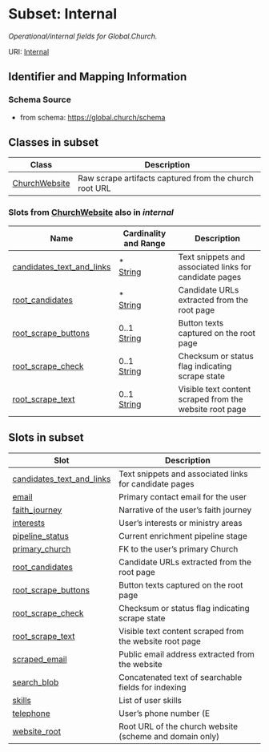 # Subset: Internal 


_Operational/internal fields for Global.Church._



URI: [Internal](Internal.md)



## Identifier and Mapping Information






### Schema Source


* from schema: https://global.church/schema













        










        







        

        





        








        


        



        

        

        

        


        

        



        




        





        







## Classes in subset

| Class | Description |
| --- | --- |
| [ChurchWebsite](ChurchWebsite.md) | Raw scrape artifacts captured from the church root URL |


### Slots from [ChurchWebsite](ChurchWebsite.md) also in _internal_

| Name | Cardinality and Range | Description |
| ---  | ---  | --- |
| [candidates_text_and_links](candidates_text_and_links.md) | * <br/> [String](String.md) | Text snippets and associated links for candidate pages  |
| [root_candidates](root_candidates.md) | * <br/> [String](String.md) | Candidate URLs extracted from the root page  |
| [root_scrape_buttons](root_scrape_buttons.md) | 0..1 <br/> [String](String.md) | Button texts captured on the root page  |
| [root_scrape_check](root_scrape_check.md) | 0..1 <br/> [String](String.md) | Checksum or status flag indicating scrape state  |
| [root_scrape_text](root_scrape_text.md) | 0..1 <br/> [String](String.md) | Visible text content scraped from the website root page  |




## Slots in subset

| Slot | Description |
| --- | --- |
| [candidates_text_and_links](candidates_text_and_links.md) | Text snippets and associated links for candidate pages |
| [email](email.md) | Primary contact email for the user |
| [faith_journey](faith_journey.md) | Narrative of the user’s faith journey |
| [interests](interests.md) | User’s interests or ministry areas |
| [pipeline_status](pipeline_status.md) | Current enrichment pipeline stage |
| [primary_church](primary_church.md) | FK to the user’s primary Church |
| [root_candidates](root_candidates.md) | Candidate URLs extracted from the root page |
| [root_scrape_buttons](root_scrape_buttons.md) | Button texts captured on the root page |
| [root_scrape_check](root_scrape_check.md) | Checksum or status flag indicating scrape state |
| [root_scrape_text](root_scrape_text.md) | Visible text content scraped from the website root page |
| [scraped_email](scraped_email.md) | Public email address extracted from the website |
| [search_blob](search_blob.md) | Concatenated text of searchable fields for indexing |
| [skills](skills.md) | List of user skills |
| [telephone](telephone.md) | User’s phone number (E |
| [website_root](website_root.md) | Root URL of the church website (scheme and domain only) |


